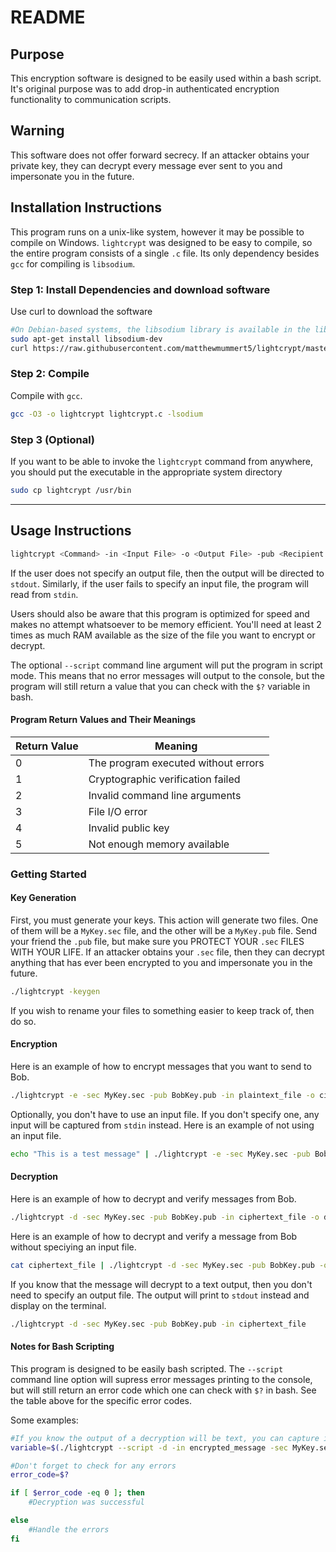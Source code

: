 # README

## Purpose

This encryption software is designed to be easily used within a bash script. It's original purpose was to add drop-in authenticated encryption functionality to communication scripts.

## Warning
This software does not offer forward secrecy. If an attacker obtains your private key, they can decrypt every message ever sent to you and impersonate you in the future.

## Installation Instructions

This program runs on a unix-like system, however it may be possible to compile on Windows. `lightcrypt` was designed to be easy to compile, so the entire program consists of a single `.c` file. Its only dependency besides `gcc` for compiling is `libsodium`.

### Step 1: Install Dependencies and download software
Use curl to download the software
```bash
#On Debian-based systems, the libsodium library is available in the libsodium-dev package
sudo apt-get install libsodium-dev
curl https://raw.githubusercontent.com/matthewmummert5/lightcrypt/master/lightcrypt.c > lightcrypt.c
```
### Step 2: Compile
Compile with `gcc`.
```bash
gcc -O3 -o lightcrypt lightcrypt.c -lsodium
```

### Step 3 (Optional)
If you want to be able to invoke the `lightcrypt` command from anywhere, you should put the executable in the appropriate system directory
```bash
sudo cp lightcrypt /usr/bin
```


--------------------------------------------------------------------------------------

## Usage Instructions
```bash
lightcrypt <Command> -in <Input File> -o <Output File> -pub <Recipient's Public Key File> -sec <Sender's Secret Key File>
```

If the user does not specify an output file, then the output will be directed to `stdout`. Similarly, if the user fails to specify an input file, the program will read from `stdin`.

Users should also be aware that this program is optimized for speed and makes no attempt whatsoever to be memory efficient. You'll need at least 2 times as much RAM available as the size of the file you want to encrypt or decrypt.

The optional `--script` command line argument will put the program in script mode. This means that no error messages will output to the console, but the program will still return a value that you can check with the `$?` variable in bash.

#### Program Return Values and Their Meanings

| Return Value | Meaning                             |
| ------------ | ----------------------------------- |
| 0            | The program executed without errors |
| 1            | Cryptographic verification failed   |
| 2            | Invalid command line arguments      |
| 3            | File I/O error                      |
| 4            | Invalid public key                  |
| 5            | Not enough memory available         |

### Getting Started


#### Key Generation
First, you must generate your keys. This action will generate two files. One of them will be a `MyKey.sec` file, and the other will be a `MyKey.pub` file. Send your friend the `.pub` file, but make sure you PROTECT YOUR `.sec` FILES WITH YOUR LIFE. If an attacker obtains your `.sec` file, then they can decrypt anything that has ever been encrypted to you and impersonate you in the future.
```bash
./lightcrypt -keygen
```

If you wish to rename your files to something easier to keep track of, then do so.

#### Encryption
Here is an example of how to encrypt messages that you want to send to Bob.
```bash
./lightcrypt -e -sec MyKey.sec -pub BobKey.pub -in plaintext_file -o ciphertext_file
```
Optionally, you don't have to use an input file. If you don't specify one, any input will be captured from `stdin` instead. Here is an example of not using an input file.

```bash
echo "This is a test message" | ./lightcrypt -e -sec MyKey.sec -pub BobKey.pub -o ciphertext_file
```



#### Decryption
Here is an example of how to decrypt and verify messages from Bob.
```bash
./lightcrypt -d -sec MyKey.sec -pub BobKey.pub -in ciphertext_file -o decryptedmessage
```


Here is an example of how to decrypt and verify a message from Bob without speciying an input file.
```bash
cat ciphertext_file | ./lightcrypt -d -sec MyKey.sec -pub BobKey.pub -o decryptedmessage
```
If you know that the message will decrypt to a text output, then you don't need to specify an output file. The output will print to `stdout` instead and display on the terminal.

```bash
./lightcrypt -d -sec MyKey.sec -pub BobKey.pub -in ciphertext_file
```




#### Notes for Bash Scripting
This program is designed to be easily bash scripted. The `--script` command line option will supress error messages printing to the console, but will still return an error code which one can check with `$?` in bash. See the table above for the specific error codes.

Some examples:

```bash
#If you know the output of a decryption will be text, you can capture it in a bash variable like this
variable=$(./lightcrypt --script -d -in encrypted_message -sec MyKey.sec -pub BobKey.pub)

#Don't forget to check for any errors
error_code=$?

if [ $error_code -eq 0 ]; then
    #Decryption was successful

else
    #Handle the errors
fi

```

